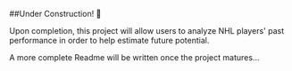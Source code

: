 ##Under Construction! 🚧

Upon completion, this project will allow users to analyze NHL players' past performance in order to help estimate future potential.

A more complete Readme will be written once the project matures...
